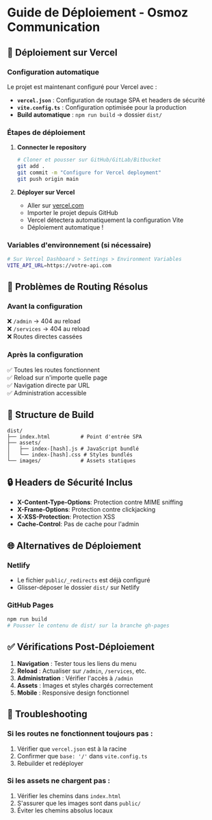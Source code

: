 # Guide de Déploiement - Osmoz Communication

## 🚀 Déploiement sur Vercel

### Configuration automatique
Le projet est maintenant configuré pour Vercel avec :

- **`vercel.json`** : Configuration de routage SPA et headers de sécurité
- **`vite.config.ts`** : Configuration optimisée pour la production
- **Build automatique** : `npm run build` → dossier `dist/`

### Étapes de déploiement

1. **Connecter le repository**
   ```bash
   # Cloner et pousser sur GitHub/GitLab/Bitbucket
   git add .
   git commit -m "Configure for Vercel deployment"
   git push origin main
   ```

2. **Déployer sur Vercel**
   - Aller sur [vercel.com](https://vercel.com)
   - Importer le projet depuis GitHub
   - Vercel détectera automatiquement la configuration Vite
   - Déploiement automatique !

### Variables d'environnement (si nécessaire)
```bash
# Sur Vercel Dashboard > Settings > Environment Variables
VITE_API_URL=https://votre-api.com
```

## 🔧 Problèmes de Routing Résolus

### Avant la configuration
❌ `/admin` → 404 au reload  
❌ `/services` → 404 au reload  
❌ Routes directes cassées  

### Après la configuration
✅ Toutes les routes fonctionnent  
✅ Reload sur n'importe quelle page  
✅ Navigation directe par URL  
✅ Administration accessible  

## 📁 Structure de Build

```
dist/
├── index.html          # Point d'entrée SPA
├── assets/
│   ├── index-[hash].js # JavaScript bundlé
│   └── index-[hash].css # Styles bundlés
└── images/             # Assets statiques
```

## 🔒 Headers de Sécurité Inclus

- **X-Content-Type-Options**: Protection contre MIME sniffing
- **X-Frame-Options**: Protection contre clickjacking  
- **X-XSS-Protection**: Protection XSS
- **Cache-Control**: Pas de cache pour l'admin

## 🌐 Alternatives de Déploiement

### Netlify
- Le fichier `public/_redirects` est déjà configuré
- Glisser-déposer le dossier `dist/` sur Netlify

### GitHub Pages
```bash
npm run build
# Pousser le contenu de dist/ sur la branche gh-pages
```

## ✅ Vérifications Post-Déploiement

1. **Navigation** : Tester tous les liens du menu
2. **Reload** : Actualiser sur `/admin`, `/services`, etc.
3. **Administration** : Vérifier l'accès à `/admin`
4. **Assets** : Images et styles chargés correctement
5. **Mobile** : Responsive design fonctionnel

## 🐛 Troubleshooting

### Si les routes ne fonctionnent toujours pas :
1. Vérifier que `vercel.json` est à la racine
2. Confirmer que `base: '/'` dans `vite.config.ts`
3. Rebuilder et redéployer

### Si les assets ne chargent pas :
1. Vérifier les chemins dans `index.html`
2. S'assurer que les images sont dans `public/`
3. Éviter les chemins absolus locaux 